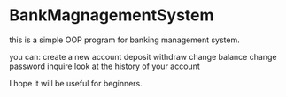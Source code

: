 # BankMagnagementSystem
this is a simple OOP program for banking management system.

you can:
create a new account
deposit
withdraw
change balance
change password
inquire
look at the history of your account

I hope it will be useful for beginners.
